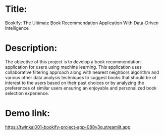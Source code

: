 # Title: 

Bookify: The Ultimate Book Recommendation Application With Data-Driven Intelligence


# Description:

The objective of this project is to develop a book recommendation application for users using machine learning. This application uses collaborative filtering approach along with nearest neighbors algorithm and various other data analysis techniques to suggest books that should be of interest to the users based on their past choices or by analyzing the preferences of similar users ensuring an enjoyable and personalized book selection experience.


# Demo link: 

https://twinkal001-bookify-project-app-088y3q.streamlit.app
